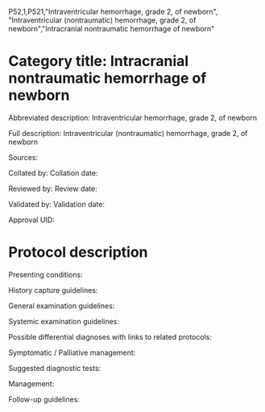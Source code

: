 P52,1,P521,"Intraventricular hemorrhage, grade 2, of newborn", "Intraventricular (nontraumatic) hemorrhage, grade 2, of newborn","Intracranial nontraumatic hemorrhage of newborn"
# Category title: Intracranial nontraumatic hemorrhage of newborn

Abbreviated description: Intraventricular hemorrhage, grade 2, of newborn

Full description: Intraventricular (nontraumatic) hemorrhage, grade 2, of newborn

Sources:

Collated by:
Collation date:

Reviewed by:
Review date:

Validated by:
Validation date:

Approval UID:

# Protocol description

Presenting conditions:

History capture guidelines:

General examination guidelines:

Systemic examination guidelines:

Possible differential diagnoses with links to related protocols:

Symptomatic / Palliative management:

Suggested diagnostic tests:

Management:

Follow-up guidelines:
